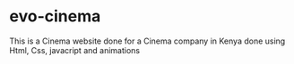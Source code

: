 # evo-cinema

This is a Cinema website done for a Cinema company in Kenya done using Html, Css, javacript and animations
